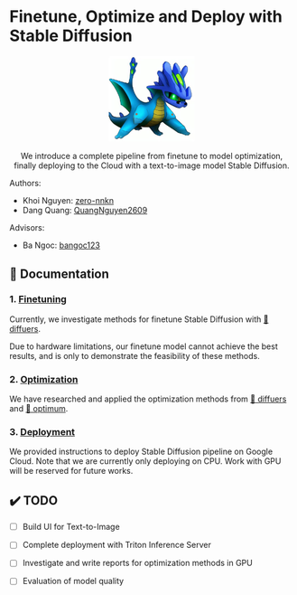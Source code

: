 # Finetune, Optimize and Deploy with Stable Diffusion

<div align="center">
<p>
    <img src='./assets/teaser.jpg' width=30% class="center">
</p>

We introduce a complete pipeline from finetune to model optimization, finally deploying to the Cloud with a text-to-image model Stable Diffusion.

</div>


Authors:
- Khoi Nguyen: [zero-nnkn](https://github.com/zero-nnkn)
- Dang Quang: [QuangNguyen2609](https://github.com/QuangNguyen2609)

Advisors:
- Ba Ngoc: [bangoc123](https://github.com/bangoc123)

## 📝 Documentation
### 1. [Finetuning](./finetuning/README.md)
Currently, we investigate methods for finetune Stable Diffusion with [🤗 diffuers](https://github.com/huggingface/diffusers).

Due to hardware limitations, our finetune model cannot achieve the best results, and is only to demonstrate the feasibility of these methods.

### 2. [Optimization](./optimization/README.md)
We have researched and applied the optimization methods from [🤗 diffuers](https://github.com/huggingface/diffusers)
 and [🤗 optimum](https://github.com/huggingface/optimum).

### 3. [Deployment](./deployment/fastapi/README.md)
We provided instructions to deploy Stable Diffusion pipeline on Google Cloud. Note that we are currently only deploying on CPU. Work with GPU will be reserved for future works.


## ✔️ TODO
- [ ] Build UI for Text-to-Image
- [ ] Complete deployment with Triton Inference Server
- [ ] Investigate and write reports for optimization methods in GPU
- [ ] Evaluation of model quality

